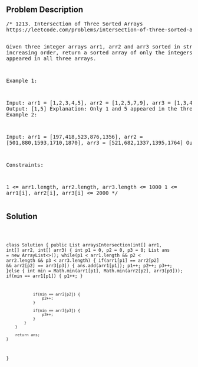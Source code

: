 <!--
<style>
  body { font-family: Arial, sans-serif; }
  .container { max-width: 100%; margin: auto; padding: 20px; }
  .comment-block { background-color: #f9f9f9; padding: 10px; border-left: 5px solid #ccc; max-width: 50%; margin: auto; word-wrap: break-word; white-space: pre-wrap; }
  .code-block { background-color: #f4f4f4; padding: 10px; border: 1px solid #ddd; }
</style>
-->

<div class='container'>
<h2>Problem Description</h2>
<div class='comment-block'>
<pre>
/* 1213. Intersection of Three Sorted Arrays
https://leetcode.com/problems/intersection-of-three-sorted-arrays/

Given three integer arrays arr1, arr2 and arr3 sorted in strictly increasing order, 
return a sorted array of only the integers that appeared in all three arrays.

 

Example 1:

Input: arr1 = [1,2,3,4,5], arr2 = [1,2,5,7,9], arr3 = [1,3,4,5,8]
Output: [1,5]
Explanation: Only 1 and 5 appeared in the three arrays.
Example 2:

Input: arr1 = [197,418,523,876,1356], arr2 = [501,880,1593,1710,1870], arr3 = [521,682,1337,1395,1764]
Output: []
 

Constraints:

1 <= arr1.length, arr2.length, arr3.length <= 1000
1 <= arr1[i], arr2[i], arr3[i] <= 2000
*/
</pre>
</div>

<h2>Solution</h2>
<div class='code-block'>
<pre><code class='language-java'>

class Solution {
    public List<Integer> arraysIntersection(int[] arr1, int[] arr2, int[] arr3) {
        int p1 = 0, p2 = 0, p3 = 0;
        List<Integer> ans = new ArrayList<>();
        while(p1 < arr1.length && p2 < arr2.length && p3 < arr3.length) {
            if(arr1[p1] == arr2[p2] && arr2[p2] == arr3[p3]) {
                ans.add(arr1[p1]);
                p1++;
                p2++;
                p3++;
            }else {
                int min = Math.min(arr1[p1], Math.min(arr2[p2], arr3[p3]));
                if(min == arr1[p1]) {
                    p1++;
                }
                
                if(min == arr2[p2]) {
                    p2++;
                }
                
                if(min == arr3[p3]) {
                    p3++;
                }
            }
        }
        
        return ans;
    }
}</code></pre>
</div>
</div>
